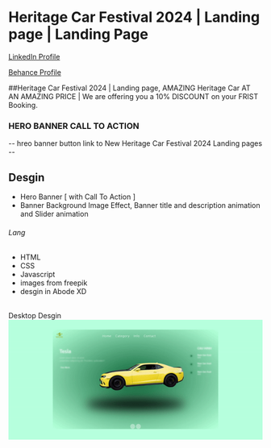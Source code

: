 # Heritage Car Festival 2024 | Landing page | Landing Page
<a href="https://www.linkedin.com/in/dharmendraverma95/" target="_blank">LinkedIn Profile </a>

<a href="https://www.behance.net/dhirukumar" target="_blank">Behance Profile </a>

##Heritage Car Festival 2024 | Landing page, AMAZING Heritage Car AT AN AMAZING PRICE | We are offering you a 10% DISCOUNT on your FRIST Booking.

### HERO BANNER CALL TO ACTION
-- hreo banner button link to New Heritage Car Festival 2024 Landing pages  --

## Desgin 
<ul>
  <li>Hero Banner [ with Call To Action ]</li>
  <li>Banner Background Image Effect, Banner title and description animation and Slider animation </li>
</ul>

###### Lang
<ul>
  <li>HTML</li>
  <li>CSS</li>
  <li>Javascript</li>
  <li>images from freepik</li>
  <li>desgin in Abode XD</li>
</ul>
<br>
<span>Desktop Desgin</span><br/>
<a href="https://www.behance.net/gallery/211769649/Heritage-Car-Festival-2024-Landing-page" target="_blank" >
<img src="./img/Car-fest-events-landing-page-landing-page.gif" alt="Pharma-Tech-landing-page" width="575px" />
</a>




